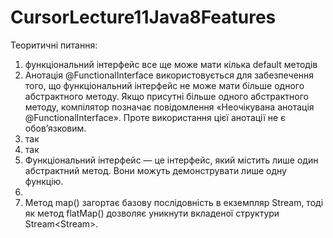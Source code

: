 # CursorLecture11Java8Features
Теоритичні питання:
1. функціональний інтерфейс все ще може мати кілька default методів 
2. Анотація @FunctionalInterface використовується для забезпечення того, що функціональний інтерфейс не може мати більше одного абстрактного методу. Якщо присутні більше одного абстрактного методу, компілятор позначає повідомлення «Неочікувана анотація @FunctionalInterface». Проте використання цієї анотації не є обов’язковим.
3. так
4. так
5. Функціональний інтерфейс — це інтерфейс, який містить лише один абстрактний метод. Вони можуть демонструвати лише одну функцію.
6.
7. Метод map() загортає базову послідовність в екземпляр Stream, тоді як метод flatMap() дозволяє уникнути вкладеної структури Stream<Stream<R>>.
